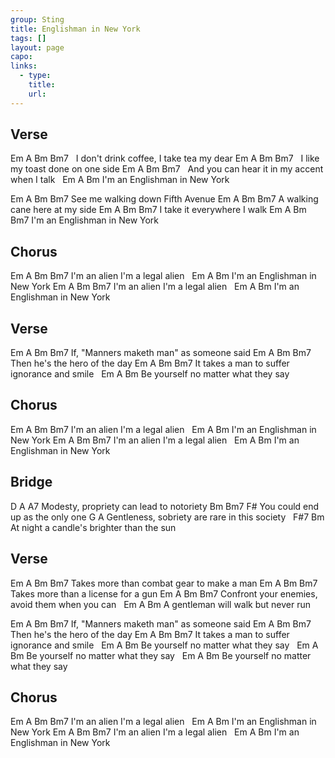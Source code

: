 ```yaml
---
group: Sting
title: Englishman in New York
tags: []
layout: page
capo: 
links: 
  - type: 
    title: 
    url: 
---
```


## Verse

Em                  A            Bm          Bm7
&nbsp;  I don't drink coffee, I take tea my dear
Em              A               Bm      Bm7
&nbsp;  I like my toast done on one side
Em              A               Bm           Bm7
&nbsp;  And you can hear it in my accent when I talk
&nbsp;      Em            A     Bm
I'm an Englishman in New  York

Em       A            Bm            Bm7
See me walking down Fifth Avenue
Em         A               Bm      Bm7
A walking cane here at my side
Em         A               Bm      Bm7
I take it everywhere I walk
Em                A       Bm      Bm7
I'm an Englishman in New York

## Chorus

Em      A    Bm           Bm7
I'm an alien   I'm a legal alien
&nbsp;       Em        A        Bm
I'm an Englishman  in New York
Em      A    Bm           Bm7
I'm an alien   I'm a legal alien
&nbsp;       Em       A       Bm
I'm an Englishman in New York

## Verse

Em                A                 Bm    Bm7
If, "Manners maketh man" as someone said
Em            A           Bm    Bm7
Then he's the hero of the day
Em                A             Bm      Bm7
It takes a man to suffer ignorance and smile
&nbsp;      Em         A             Bm
Be yourself no matter what they say

## Chorus

Em      A    Bm           Bm7
I'm an alien   I'm a legal alien
&nbsp;       Em        A        Bm
I'm an Englishman  in New York
Em      A    Bm           Bm7
I'm an alien   I'm a legal alien
&nbsp;       Em        A      Bm
I'm an Englishman in New York

## Bridge

D                       A           A7
Modesty, propriety can lead to notoriety
Bm           Bm7               F#
You could end   up as the only  one
 G                        A
Gentleness, sobriety are rare in this society
&nbsp;  F#7                                 Bm
At night a candle's brighter than the sun

## Verse

Em                A                   Bm    Bm7
Takes more than combat gear to make a man
Em                A             Bm    Bm7
Takes more than a license for a gun
Em                A                Bm      Bm7
Confront your enemies, avoid them when you can
&nbsp;      Em         A             Bm
A gentleman will walk but never run

Em                A                 Bm    Bm7
If, "Manners maketh man" as someone said
Em            A           Bm    Bm7
Then he's the hero of the day
Em                A            Bm       Bm7
It takes a man to suffer ignorance and smile
&nbsp;      Em         A             Bm
Be yourself no matter what they say
&nbsp;      Em         A             Bm
Be yourself no matter what they say
&nbsp;      Em         A             Bm
Be yourself no matter what they say

## Chorus

Em      A    Bm           Bm7
I'm an alien   I'm a legal alien
&nbsp;       Em        A        Bm
I'm an Englishman  in New York
Em      A    Bm           Bm7
I'm an alien   I'm a legal alien
&nbsp;       Em        A      Bm
I'm an Englishman in New York

